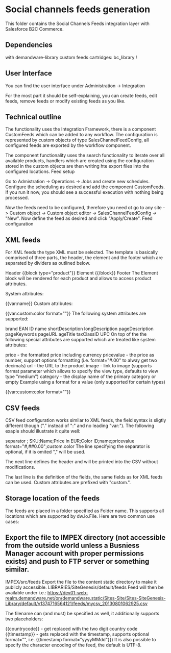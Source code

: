 # Social channels feeds generation

This folder contains the Social Channels Feeds integration layer with Salesforce B2C Commerce.

## Dependencies
with demandware-library custom feeds cartridges: bc_library !

## User Interface
You can find the user interface under Administration -> Integration

For the most part it should be self-explaining, you can create feeds, edit feeds, remove feeds or modify existing feeds as you like.

## Technical outline
The functionality uses the Integration Framework, there is a component CustomFeeds which can be added to any workflow. The configuration is represented by custom objects of type SalesChannelFeedConfig, all configured feeds are exported by the workflow component.

The component functionality uses the search functionality to iterate over all available products, handlers which are created using the configuration stored in the custom objects are then writing hte export files into the configured locations. Feed setup

Go to Admistration -> Operations -> Jobs and create new schedules. Configure the scheduling as desired and add the component CustomFeeds. If you run it now, you should see a successful execution with nothing being processed.

Now the feeds need to be configured, therefore you need ot go to any site -> Custom object -> Custom object editor -> SalesChannelFeedConfig -> "New". Now define the feed as desired and click "Apply/Create". Feed configuration

## XML feeds
For XML feeds the type XML must be selected. The template is basically comprised of three parts, the header, the element and the footer which are separated by dividers as outlined below.

Header
{{block type="product"}}
Element
{{/block}}
Footer
The Element block will be rendered for each product and allows to access product attributes.

System attributes:

{{var:name}}
Custom attributes:

{{var:custom:color format="<a format>"}}
The following system attributes are supported:

brand
EAN
ID
name
shortDescription
longDescription
pageDescription
pageKeywords
pageURL
ageTitle
taxClassID
UPC
On top of the the following special attributes are supported which are treated like system attributes:

price - the formatted price including currency
pricevalue - the price as number, support options formatting (i.e. format="#.00" to alway get two decimals)
url - the URL to the product
image - link to image (supports format parameter which allows to specify the view type, defaults to view type "medium")
category - the display name of the primary category or empty
Example using a format for a value (only supported for certain types)

{{var:custom:color format="<a format>"}}

## CSV feeds
CSV feed configuration works similar to XML feeds, the field syntax is sligtly different though ("." instead of ":" and no leading "var:"). The following exaple should illustrate it quite well:

separator ;
SKU;Name;Price in EUR;Color
ID;name;pricevalue format="#,##0.00";custom.color
The line specifying the separator is optional, if it is omited "," will be used.

The next line defines the header and will be printed into the CSV without modifications.

The last line is the definition of the fields, the same fields as for XML feeds can be used. Custom attributes are prefixed with "custom.".

## Storage location of the feeds
The feeds are placed in a folder specified as Folder name. This supports all locations which are supported by dw.io.File. Here are two common use cases:

## Export the file to IMPEX directory (not accessible from the outside world unless a Busniess Manager account with proper permissions exists) and push to FTP server or something similar.
IMPEX/src/feeds
Export the file to the content static directory to make it publicly accessible.
LIBRARIES/SiteGenesis/default/feeds
Feed will then be available under i.e.: https://dev01-web-realm.demandware.net/on/demandware.static/Sites-Site/Sites-SiteGenesis-Library/default/v1374716564121/feeds/mycsv_20130801062925.csv

The filename can (and must) be specified as well, it additionally supports two placeholders:

{{countrycode}} - get replaced with the two digit country code
{{timestamp}} - gets replaced with the timestamp, supports optional format="<a date format>", i.e. {{timestamp format="yyyyMMdd"}})
It is also possible to specify the character encoding of the feed, the default is UTF-8.
